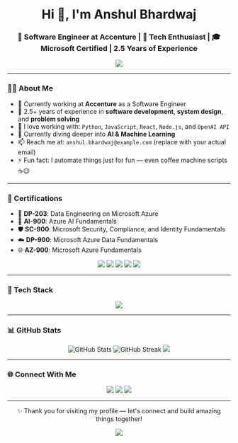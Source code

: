<h1 align="center">Hi 👋, I'm Anshul Bhardwaj</h1>
<h3 align="center">🚀 Software Engineer at Accenture | 🤖 Tech Enthusiast | 🎓 Microsoft Certified | 2.5 Years of Experience</h3>

<p align="center">
  <img src="https://readme-typing-svg.demolab.com/?lines=Welcome+to+my+GitHub+Profile!;Developer+%7C+Problem+Solver+%7C+Lifelong+Learner;&center=true&width=500&height=45&color=58A6FF&vCenter=true&size=22" />
</p>

---

### 👨‍💼 About Me

- 💼 Currently working at **Accenture** as a Software Engineer  
- 🧠 2.5+ years of experience in **software development**, **system design**, and **problem solving**  
- 💬 I love working with: `Python`, `JavaScript`, `React`, `Node.js`, and `OpenAI API`  
- 🌱 Currently diving deeper into **AI & Machine Learning**  
- 📫 Reach me at: `anshul.bhardwaj@example.com` (replace with your actual email)  
- ⚡ Fun fact: I automate things just for fun — even coffee machine scripts ☕😉

---

### 🏅 Certifications

- 📘 **DP-203**: Data Engineering on Microsoft Azure  
- 🤖 **AI-900**: Azure AI Fundamentals  
- 🛡️ **SC-900**: Microsoft Security, Compliance, and Identity Fundamentals  
- ☁️ **DP-900**: Microsoft Azure Data Fundamentals  
- 🌐 **AZ-900**: Microsoft Azure Fundamentals  

<p align="center">
  <img src="https://img.shields.io/badge/DP--203-Data%20Engineer-blue?style=for-the-badge&logo=microsoftazure" />
  <img src="https://img.shields.io/badge/AI--900-AI%20Fundamentals-blueviolet?style=for-the-badge&logo=microsoft" />
  <img src="https://img.shields.io/badge/SC--900-Security%20Fundamentals-blue?style=for-the-badge&logo=microsoft" />
  <img src="https://img.shields.io/badge/DP--900-Data%20Fundamentals-teal?style=for-the-badge&logo=azuredevops" />
  <img src="https://img.shields.io/badge/AZ--900-Azure%20Fundamentals-darkblue?style=for-the-badge&logo=azure" />
</p>

---

### 🧰 Tech Stack

<p align="center">
  <img src="https://skillicons.dev/icons?i=python,js,ts,react,nodejs,html,css,tailwind,flask,django,git,github,linux,vscode,postgresql,mysql,docker&perline=8" />
</p>

---

### 📊 GitHub Stats

<p align="center">
  <img src="https://github-readme-stats.vercel.app/api?username=anshulbhardwaj&show_icons=true&theme=radical" alt="GitHub Stats" />
  <img src="https://github-readme-streak-stats.herokuapp.com/?user=anshulbhardwaj&theme=radical" alt="GitHub Streak" />
  <img src="https://github-readme-stats.vercel.app/api/top-langs/?username=anshulbhardwaj&layout=compact&theme=radical" />
</p>

---

### 🌐 Connect With Me

<p align="center">
  <a href="https://www.linkedin.com/in/anshulbhardwaj1/" target="_blank"><img src="https://img.shields.io/badge/LinkedIn-%230077B5.svg?&style=for-the-badge&logo=linkedin&logoColor=white" /></a>
  <a href="mailto:anshul.bhardwaj123.124@gmail.com"><img src="https://img.shields.io/badge/Email-D14836?style=for-the-badge&logo=gmail&logoColor=white" /></a>
  <a href="https://yourportfolio.com"><img src="https://img.shields.io/badge/Portfolio-%23ff69b4.svg?&style=for-the-badge&logo=firefox&logoColor=white" /></a>
</p>

---

<p align="center">✨ Thank you for visiting my profile — let's connect and build amazing things together!</p>
<p align="center">
  <img src="https://capsule-render.vercel.app/api?type=waving&color=gradient&height=100&section=footer"/>
</p>
